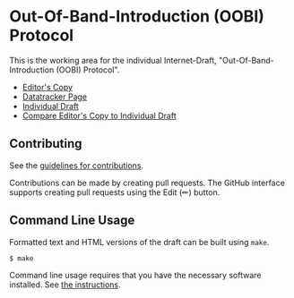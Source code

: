 # Out-Of-Band-Introduction (OOBI) Protocol

This is the working area for the individual Internet-Draft, "Out-Of-Band-Introduction (OOBI) Protocol".

* [Editor's Copy](https://trustoverip.github.io/tswg-oobi-specification/#go.draft-ssmith-oobi.html)
* [Datatracker Page](https://datatracker.ietf.org/doc/draft-ssmith-oobi)
* [Individual Draft](https://datatracker.ietf.org/doc/html/draft-ssmith-oobi)
* [Compare Editor's Copy to Individual Draft](https://trustoverip.github.io/tswg-oobi-specification/#go.draft-ssmith-oobi.diff)


## Contributing

See the
[guidelines for contributions](https://github.com/trustoverip/tswg-oobi-specification/blob/main/CONTRIBUTING.md).

Contributions can be made by creating pull requests.
The GitHub interface supports creating pull requests using the Edit (✏) button.


## Command Line Usage

Formatted text and HTML versions of the draft can be built using `make`.

```sh
$ make
```

Command line usage requires that you have the necessary software installed.  See
[the instructions](https://github.com/martinthomson/i-d-template/blob/main/doc/SETUP.md).


